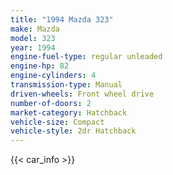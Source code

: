 ```yaml
---
title: "1994 Mazda 323"
make: Mazda
model: 323
year: 1994
engine-fuel-type: regular unleaded
engine-hp: 82
engine-cylinders: 4
transmission-type: Manual
driven-wheels: Front wheel drive
number-of-doors: 2
market-category: Hatchback
vehicle-size: Compact
vehicle-style: 2dr Hatchback
---
```


{{< car_info >}}

